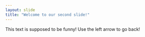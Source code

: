```yaml
---
layout: slide
title: "Welcome to our second slide!"
---
```

This text is supposed to be funny!
Use the left arrow to go back!
